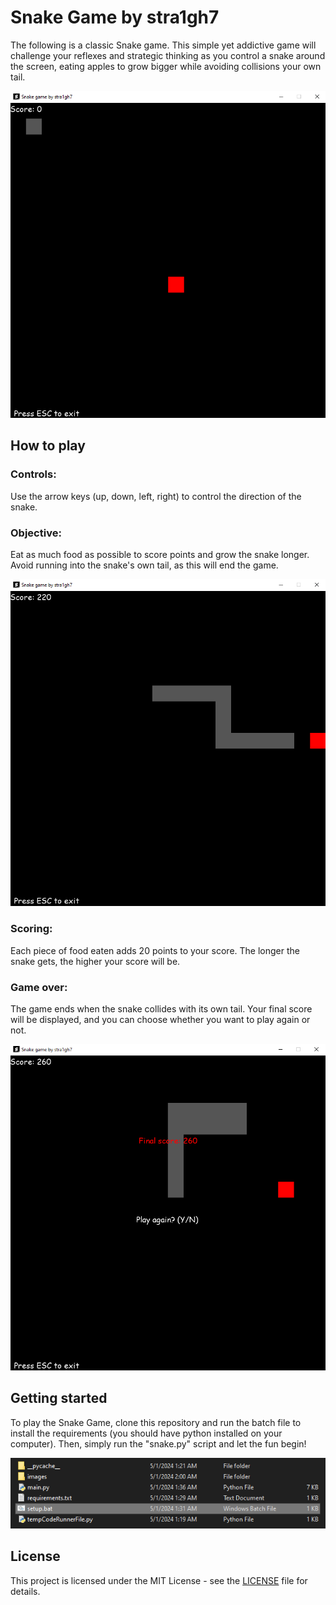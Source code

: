 # Snake Game by stra1gh7

The following is a classic Snake game. This simple yet addictive game will challenge your reflexes and strategic thinking as you control a snake around the screen, eating apples to grow bigger while avoiding collisions your own tail.

![showcase1](https://github.com/stra1gh7/snakeGame/blob/main/images/showcase1.png?raw=true)

## How to play

### Controls:
Use the arrow keys (up, down, left, right) to control the direction of the snake.

### Objective: 
Eat as much food as possible to score points and grow the snake longer.
Avoid running into the snake's own tail, as this will end the game.

![showcase2](https://github.com/stra1gh7/snakeGame/blob/main/images/showcase2.png?raw=true)

### Scoring:
Each piece of food eaten adds 20 points to your score.
The longer the snake gets, the higher your score will be.

### Game over:
The game ends when the snake collides with its own tail.
Your final score will be displayed, and you can choose whether you want to play again or not.

![showcase3](https://github.com/stra1gh7/snakeGame/blob/main/images/showcase3.png?raw=true)

## Getting started
To play the Snake Game, clone this repository and run the batch file to install the requirements (you should have python installed on your computer).
Then, simply run the "snake.py" script and let the fun begin!

![showcase4](https://github.com/stra1gh7/snakeGame/blob/main/images/showcase4.png?raw=true)

## License
This project is licensed under the MIT License - see the [LICENSE](https://github.com/stra1gh7/snakeGame/blob/main/LICENSE) file for details.
